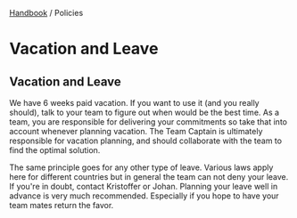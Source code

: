 [Handbook](../README.md) / Policies

# Vacation and Leave

## Vacation and Leave

We have 6 weeks paid vacation. If you want to use it (and you really should), talk to your team to figure out when would be the best time. As a team, you are responsible for delivering your commitments so take that into account whenever planning vacation. The Team Captain is ultimately responsible for vacation planning, and should collaborate with the team to find the optimal solution. 

The same principle goes for any other type of leave. Various laws apply here for different countries but in general the team can not deny your leave. If you're in doubt, contact Kristoffer or Johan. Planning your leave well in advance is very much recommended. Especially if you hope to have your team mates return the favor.